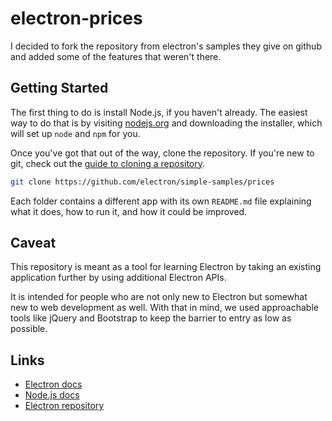 # electron-prices
I decided to fork the repository from electron's samples they give on github and added some of the features that weren't there. 

## Getting Started

The first thing to do is install Node.js, if you haven't already. The easiest
way to do that is by visiting [nodejs.org](https://nodejs.org) and downloading
the installer, which will set up `node` and `npm` for you.

Once you've got that out of the way, clone the repository. If you're new to
git, check out the
[guide to cloning a repository](https://help.github.com/articles/cloning-a-repository/).

```sh
git clone https://github.com/electron/simple-samples/prices
```

Each folder contains a different app with its own `README.md` file
explaining what it does, how to run it, and how it could be improved.

## Caveat

This repository is meant as a tool for learning Electron by taking an
existing application further by using additional Electron APIs.

It is intended for people who are not only new to Electron but
somewhat new to web development as well. With that in mind, we used approachable
tools like jQuery and Bootstrap to keep the barrier to entry as low as
possible.

## Links

- [Electron docs](http://electron.atom.io/docs/all)
- [Node.js docs](https://nodejs.org/docs/latest/api/all.html)
- [Electron repository](https://github.com/electron/electron)
